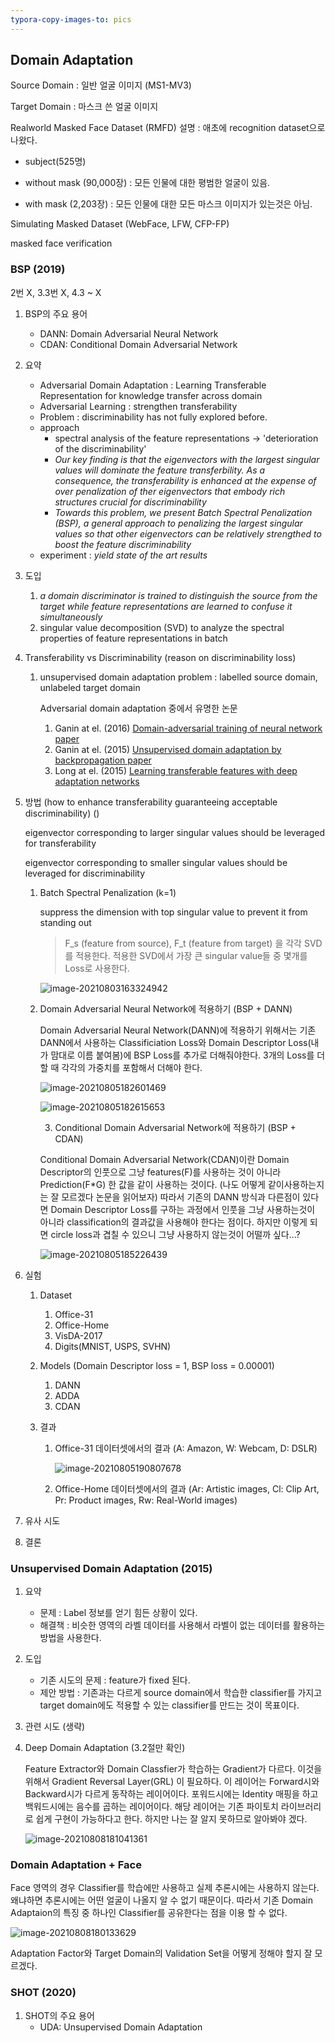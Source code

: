 ```yaml
---
typora-copy-images-to: pics
---
```


## Domain Adaptation 

Source Domain : 일반 얼굴 이미지 (MS1-MV3)

Target Domain : 마스크 쓴 얼굴 이미지 



Realworld Masked Face Dataset (RMFD) 설명 : 애초에 recognition dataset으로 나왔다.

- subject(525명) 

- without mask (90,000장) : 모든 인물에 대한 평범한 얼굴이 있음.
- with mask (2,203장) : 모든 인물에 대한 모든 마스크 이미지가 있는것은 아님.

Simulating Masked Dataset (WebFace, LFW, CFP-FP)

masked face verification

### BSP (2019)

2번 X, 3.3번 X, 4.3 ~ X

1. BSP의 주요 용어

   - DANN: Domain Adversarial Neural Network 
   - CDAN: Conditional Domain Adversarial Network

2. 요약

   - Adversarial Domain Adaptation : Learning Transferable Representation for knowledge transfer across domain
   - Adversarial Learning : strengthen transferability
   - Problem : discriminability has not fully explored before.
   - approach
     - spectral analysis of the feature representations -> 'deterioration of the discriminability'
     - *Our key finding is that the eigenvectors with the largest singular values will dominate the feature transferbility. As a consequence, the transferability is enhanced at the expense of over penalization of ther eigenvectors that embody rich structures crucial for discriminability*
     - *Towards this problem, we present Batch Spectral Penalization (BSP), a general approach to penalizing the largest singular values so that other eigenvectors can be relatively strengthed to boost the feature discriminability*
   - experiment : *yield state of the art results*

3. 도입

   1. *a domain discriminator is trained to distinguish the source from the target while feature representations are learned to confuse it simultaneously*
   2. singular value decomposition (SVD) to analyze the spectral properties of feature representations in batch

4. Transferability vs Discriminability (reason on discriminability loss)

   1. unsupervised domain adaptation problem : labelled source domain, unlabeled target domain

      Adversarial domain adaptation 중에서 유명한 논문

      1. Ganin at el. (2016) [Domain-adversarial training of neural network paper](https://scholar.google.com/scholar?hl=en&as_sdt=0%2C5&q=Domain-adversarial+training+of+neural+network&btnG=)
      2. Ganin at el. (2015) [Unsupervised domain adaptation by backpropagation paper](http://proceedings.mlr.press/v37/ganin15.html)
      3. Long at el. (2015) [Learning transferable features with deep adaptation networks](http://proceedings.mlr.press/v37/long15)

5. 방법 (how to enhance transferability guaranteeing acceptable discriminability) ()

   eigenvector corresponding to larger singular values should be leveraged for transferability

   eigenvector corresponding to smaller singular values should be leveraged for discriminability

   1. Batch Spectral Penalization (k=1)

      suppress the dimension with top singular value to prevent it from standing out

      > F_s (feature from source), F_t (feature from target) 을 각각 SVD를 적용한다. 적용한 SVD에서 가장 큰 singular value들 중 몇개를 Loss로 사용한다.

      ![image-20210803163324942](pics/image-20210803163324942.png)

   2. Domain Adversarial Neural Network에 적용하기 (BSP + DANN)

      Domain Adversarial Neural Network(DANN)에 적용하기 위해서는 기존 DANN에서 사용하는 Classificiation Loss와 Domain Descriptor Loss(내가 맘대로 이름 붙여봄)에 BSP Loss를 추가로 더해줘야한다. 3개의 Loss를 더할 때 각각의 가중치를 포함해서 더해야 한다.

      ![image-20210805182601469](pics/image-20210805182601469.png)

      ![image-20210805182615653](pics/image-20210805182615653.png)

      3.  Conditional Domain Adversarial Network에 적용하기 (BSP + CDAN)

         Conditional Domain Adversarial Network(CDAN)이란 Domain Descriptor의 인풋으로 그냥 features(F)를 사용하는 것이 아니라 Prediction(F*G) 한 값을 같이 사용하는 것이다. (나도 어떻게 같이사용하는지는 잘 모르겠다 논문을 읽어보자)  따라서 기존의 DANN 방식과 다른점이 있다면 Domain Descriptor Loss를 구하는 과정에서 인풋을 그냥 사용하는것이 아니라 classification의 결과값을 사용해야 한다는 점이다. 하지만 이렇게 되면 circle loss과 겹칠 수 있으니 그냥 사용하지 않는것이 어떨까 싶다...?

         ![image-20210805185226439](pics/image-20210805185226439.png)

6. 실험

   1. Dataset

      1. Office-31
      2. Office-Home
      3. VisDA-2017
      4. Digits(MNIST, USPS, SVHN)

   2. Models (Domain Descriptor loss = 1, BSP loss = 0.00001)

      1. DANN
      2. ADDA
      3. CDAN

   3. 결과

      1. Office-31 데이터셋에서의 결과 (A: Amazon, W: Webcam, D: DSLR)

         ![image-20210805190807678](pics/image-20210805190807678.png)

      2. Office-Home 데이터셋에서의 결과 (Ar: Artistic images, Cl: Clip Art, Pr: Product images, Rw: Real-World images)

7. 유사 시도

8. 결론



### Unsupervised Domain Adaptation (2015)

1. 요약
   - 문제 : Label 정보를 얻기 힘든 상황이 있다.
   - 해결책 : 비슷한 영역의 라벨 데이터를 사용해서 라벨이 없는 데이터를 활용하는 방법을 사용한다.

2. 도입
   - 기존 시도의 문제 : feature가 fixed 된다.
   - 제안 방법 : 기존과는 다르게 source domain에서 학습한 classifier를 가지고 target domain에도 적용할 수 있는 classifier를 만드는 것이 목표이다.

3. 관련 시도 (생략)

4. Deep Domain Adaptation (3.2절만 확인)

   Feature Extractor와 Domain Classfier가 학습하는 Gradient가 다르다. 이것을 위해서 Gradient Reversal Layer(GRL) 이 필요하다. 이 레이어는 Forward시와 Backward시가 다르게 동작하는 레이어이다. 포워드시에는 Identity 매핑을 하고 백워드시에는 음수를 곱하는 레이어이다. 해당 레이어는 기존 파이토치 라이브러리로 쉽게 구현이 가능하다고 한다. 하지만 나는 잘 알지 못하므로 알아봐야 겠다.

   ![image-20210808181041361](pics/image-20210808181041361.png)



### Domain Adaptation + Face

Face 영역의 경우 Classifier를 학습에만 사용하고 실제 추론시에는 사용하지 않는다. 왜냐하면 추론시에는 어떤 얼굴이 나올지 알 수 없기 때문이다. 따라서 기존 Domain Adaptaion의 특징 중 하나인 Classifier를 공유한다는 점을 이용 할 수 없다. 

![image-20210808180133629](pics/image-20210808180133629.png)

Adaptation Factor와 Target Domain의 Validation Set을 어떻게 정해야 할지 잘 모르겠다.



### SHOT (2020)

1. SHOT의 주요 용어
   - UDA: Unsupervised Domain Adaptation




